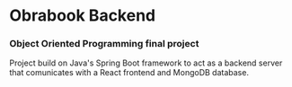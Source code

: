 # Obrabook Backend
### Object Oriented Programming final project
Project build on Java's Spring Boot framework to act as a backend server that comunicates with a React frontend and MongoDB database.
